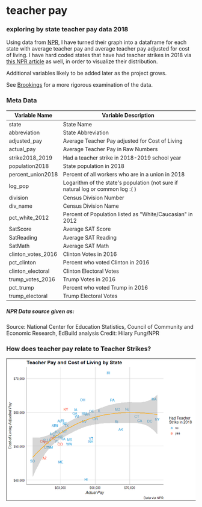 # teacher pay
### exploring by state teacher pay data 2018

Using data from [NPR](https://www.npr.org/sections/ed/2018/03/16/592221378/the-fight-over-teacher-salaries-a-look-at-the-numbers), I have turned their graph into a dataframe for each state with average teacher pay and average teacher pay adjusted for cost of living. I have hard coded states that have had teacher strikes in 2018 via [this NPR article](https://www.npr.org/sections/ed/2018/04/25/602859780/teacher-walkouts-a-state-by-state-guide) as well, in order to visualize their distribution. 

Additional variables likely to be added later as the project grows. 

See [Brookings](https://www.brookings.edu/blog/brown-center-chalkboard/2018/04/13/which-states-might-experience-the-next-wave-of-teacher-strikes/) for a more rigorous examination of the data. 

### Meta Data

Variable Name	|Variable Description
------------ | -------------
state	| State Name
abbreviation	| State Abbreviation
adjusted_pay	| Average Teacher Pay adjusted for Cost of Living
actual_pay	| Average Teacher Pay in Raw Numbers
strike2018_2019	| Had a teacher strike in 2018-2019 school year
population2018	| State population in 2018
percent_union2018	| Percent of all workers who are in a union in 2018
log_pop	| Logarithm of the state's population (not sure if natural log or common log :( )
division	| Census Division Number
div_name	| Census Division Name
pct_white_2012	| Percent of Population listed as "White/Caucasian" in 2012
SatScore	| Average SAT Score
SatReading	| Average SAT Reading
SatMath	| Average SAT Math
clinton_votes_2016	| Clinton Votes in 2016
pct_clinton	| Percent who voted Clinton in 2016
clinton_electoral	| Clinton Electoral Votes
trump_votes_2016	| Trump Votes in 2016
pct_trump	| Percent who voted Trump in 2016
trump_electoral	|  Trump Electoral Votes


##### NPR Data source given as:
Source: National Center for Education Statistics, Council of Community and Economic Research, EdBuild analysis
Credit: Hilary Fung/NPR

### How does teacher pay relate to Teacher Strikes?

![model one](https://github.com/McCartneyAC/teacher_pay/blob/master/model1.png?raw=true)
